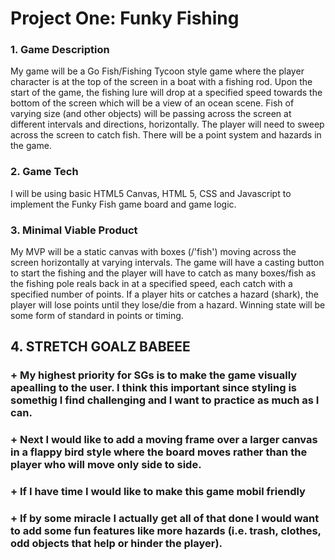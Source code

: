# **Project One: Funky Fishing**

### 1. Game Description
My game will be a Go Fish/Fishing Tycoon style game where the player character is at the top of the screen in a boat with a fishing rod. Upon the start of the game, the fishing lure will drop at a specified speed towards the bottom of the screen which will be a view of an ocean scene. Fish of varying size (and other objects) will be passing across the screen at different intervals and directions, horizontally. The player will need to sweep across the screen to catch fish. There will be a point system and hazards in the game.

### 2. Game Tech
I will be using basic HTML5 Canvas, HTML 5, CSS and Javascript to implement the Funky Fish game board and game logic.

### 3. Minimal Viable Product
My MVP will be a static canvas with boxes (/'fish') moving across the screen horizontally at varying intervals. The game will have a casting button to start the fishing and the player will have to catch as many boxes/fish as the fishing pole reals back in at a specified speed, each catch with a specified number of points. If a player hits or catches a hazard (shark), the player will lose points until they lose/die from a hazard. Winning state will be some form of standard in points or timing.

## 4. STRETCH GOALZ BABEEE
### + My highest priority for SGs is to make the game visually apealling to the user. I think this important since styling is somethig I find challenging and I want to practice as much as I can.
### + Next I would like to add a moving frame over a larger canvas in a flappy bird style where the board moves rather than the player who will move only side to side.
### + If I have time I would like to make this game mobil friendly
### + If by some miracle I actually get all of that done I would want to add some fun features like more hazards (i.e. trash, clothes, odd objects that help or hinder the player).